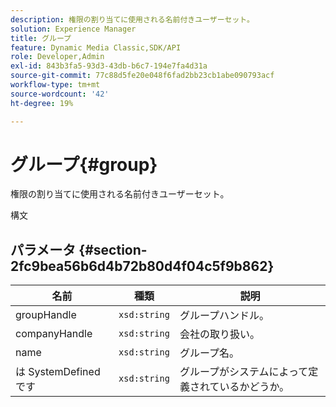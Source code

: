 ```yaml
---
description: 権限の割り当てに使用される名前付きユーザーセット。
solution: Experience Manager
title: グループ
feature: Dynamic Media Classic,SDK/API
role: Developer,Admin
exl-id: 843b3fa5-93d3-43db-b6c7-194e7fa4d31a
source-git-commit: 77c88d5fe20e048f6fad2bb23cb1abe090793acf
workflow-type: tm+mt
source-wordcount: '42'
ht-degree: 19%

---
```


# グループ{#group}

権限の割り当てに使用される名前付きユーザーセット。

構文

## パラメータ {#section-2fc9bea56b6d4b72b80d4f04c5f9b862}

| 名前 | 種類 | 説明 |
|---|---|---|
| groupHandle | `xsd:string` | グループハンドル。 |
| companyHandle | `xsd:string` | 会社の取り扱い。 |
| name | `xsd:string` | グループ名。 |
| は SystemDefined です | `xsd:string` | グループがシステムによって定義されているかどうか。 |
